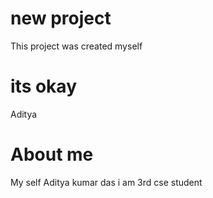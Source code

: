 # new project
This project was created myself 
# its okay
Aditya
# About me
My self Aditya kumar das i am 3rd cse student